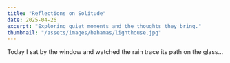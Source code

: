```yaml
---
title: "Reflections on Solitude"
date: 2025-04-26
excerpt: "Exploring quiet moments and the thoughts they bring."
thumbnail: "/assets/images/bahamas/lighthouse.jpg"
---
```


Today I sat by the window and watched the rain trace its path on the glass...
